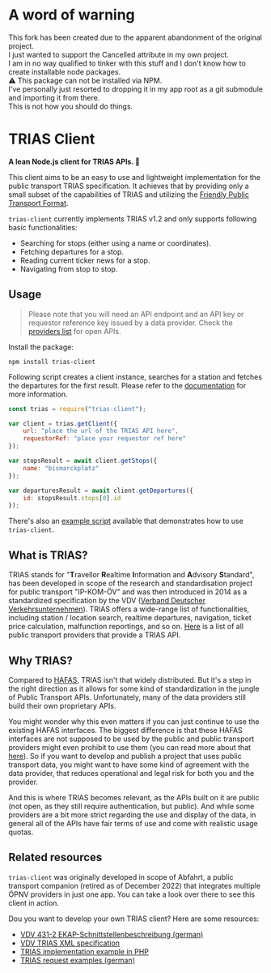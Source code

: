 # A word of warning
This fork has been created due to the apparent abandonment of the original project. \
I just wanted to support the Cancelled attribute in my own project. \
I am in no way qualified to tinker with this stuff and I don't know how to create installable node packages. \
⚠️ This package can not be installed via NPM. \
I've personally just resorted to dropping it in my app root as a git submodule and importing it from there. \
This is not how you should do things.


# TRIAS Client

**A lean Node.js client for TRIAS APIs. 🚀**

This client aims to be an easy to use and lightweight implementation for the public transport TRIAS specification. It achieves that by providing only a small subset of the capabilities of TRIAS and utilizing the [Friendly Public Transport Format](https://github.com/public-transport/friendly-public-transport-format).

`trias-client` currently implements TRIAS v1.2 and only supports following basic functionalities:
- Searching for stops (either using a name or coordinates).
- Fetching departures for a stop.
- Reading current ticker news for a stop.
- Navigating from stop to stop.

## Usage

> Please note that you will need an API endpoint and an API key or requestor reference key issued by a data provider. Check the [providers list](docs/PROVIDERS.md) for open APIs.

Install the package:

```shell
npm install trias-client
```

Following script creates a client instance, searches for a station and fetches the departures for the first result. Please refer to the [documentation](docs/README.md) for more information.

```javascript
const trias = require("trias-client");

var client = trias.getClient({
    url: "place the url of the TRIAS API here",
    requestorRef: "place your requestor ref here"
});

var stopsResult = await client.getStops({
    name: "bismarckplatz"
});

var departuresResult = await client.getDepartures({
    id: stopsResult.stops[0].id
});
```

There's also an [example script](docs/example.ts) available that demonstrates how to use `trias-client`.

## What is TRIAS?

TRIAS stands for "**T**ravellor **R**ealtime **I**nformation and **A**dvisory **S**tandard", has been developed in scope of the research and standardisation project for public transport "IP-KOM-ÖV" and was then introduced in 2014 as a standardized specification by the VDV ([Verband Deutscher Verkehrsunternehmen](https://de.wikipedia.org/wiki/Verband_Deutscher_Verkehrsunternehmen)). TRIAS offers a wide-range list of functionalities, including station / location search, realtime departures, navigation, ticket price calculation, malfunction reportings, and so on. [Here](docs/PROVIDERS.md) is a list of all public transport providers that provide a TRIAS API.

## Why TRIAS?

Compared to [HAFAS](https://github.com/public-transport/hafas-client), TRIAS isn't that widely distributed. But it's a step in the right direction as it allows for some kind of standardization in the jungle of Public Transport APIs. Unfortunately, many of the data providers still build their own proprietary APIs.

You might wonder why this even matters if you can just continue to use the existing HAFAS interfaces. The biggest difference is that these HAFAS interfaces are not supposed to be used by the public and public transport providers might even prohibit to use them (you can read more about that [here](https://github.com/public-transport/transport.rest/issues/4)). So if you want to develop and publish a project that uses public transport data, you might want to have some kind of agreement with the data provider, that reduces operational and legal risk for both you and the provider.

And this is where TRIAS becomes relevant, as the APIs built on it are public (not open, as they still require authentication, but public). And while some providers are a bit more strict regarding the use and display of the data, in general all of the APIs have fair terms of use and come with realistic usage quotas.

## Related resources

`trias-client` was originally developed in scope of Abfahrt, a public transport companion (retired as of December 2022) that integrates multiple ÖPNV providers in just one app. You can take a look over there to see this client in action.

Dou you want to develop your own TRIAS client? Here are some resources:
- [VDV 431-2 EKAP-Schnittstellenbeschreibung (german)](https://www.vdv.de/ip-kom-oev.aspx)
- [VDV TRIAS XML specification](https://github.com/VDVde/TRIAS)
- [TRIAS implementation example in PHP](https://www.vrn.de/opendata/node/118)
- [TRIAS request examples (german)](https://www.verbundlinie.at/fahrplan/rund-um-den-fahrplan/link-zum-fahrplan)
